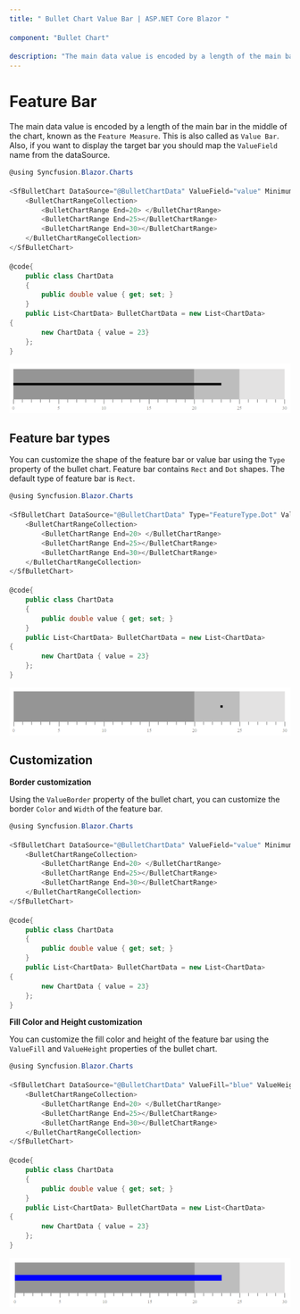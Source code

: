 ```yaml
---
title: " Bullet Chart Value Bar | ASP.NET Core Blazor "

component: "Bullet Chart"

description: "The main data value is encoded by a length of the main bar in the middle of the chart, known as the Feature Measure. "
---
```

<!-- markdownlint-disable MD036 -->

# Feature Bar

The main data value is encoded by a length of the main bar in the middle of the chart, known as the `Feature Measure`. This is also called as `Value Bar`. Also, if you want to display the target bar you should map the `ValueField` name from the dataSource.

```csharp
@using Syncfusion.Blazor.Charts

<SfBulletChart DataSource="@BulletChartData" ValueField="value" Minimum="0" Maximum="30" Interval="5">
    <BulletChartRangeCollection>
        <BulletChartRange End=20> </BulletChartRange>
        <BulletChartRange End=25></BulletChartRange>
        <BulletChartRange End=30></BulletChartRange>
    </BulletChartRangeCollection>
</SfBulletChart>

@code{
    public class ChartData
    {
        public double value { get; set; }
    }
    public List<ChartData> BulletChartData = new List<ChartData>
{
        new ChartData { value = 23}
    };
}
```

![Value Bar](images/value-bar.png)

## Feature bar types

You can customize the shape of the feature bar or value bar using the `Type` property of the bullet chart. Feature bar contains `Rect` and `Dot` shapes. The default type of feature bar is `Rect`.

```csharp
@using Syncfusion.Blazor.Charts

<SfBulletChart DataSource="@BulletChartData" Type="FeatureType.Dot" ValueField="value" Minimum="0" Maximum="30" Interval="5">
    <BulletChartRangeCollection>
        <BulletChartRange End=20> </BulletChartRange>
        <BulletChartRange End=25></BulletChartRange>
        <BulletChartRange End=30></BulletChartRange>
    </BulletChartRangeCollection>
</SfBulletChart>

@code{
    public class ChartData
    {
        public double value { get; set; }
    }
    public List<ChartData> BulletChartData = new List<ChartData>
{
        new ChartData { value = 23}
    };
}
```

![Value Bar](images/value-type.png)

## Customization

**Border customization**

Using the `ValueBorder` property of the bullet chart, you can customize the border `Color` and `Width` of the feature bar.

```csharp
@using Syncfusion.Blazor.Charts

<SfBulletChart DataSource="@BulletChartData" ValueField="value" Minimum="0" Maximum="30" Interval="5">
    <BulletChartRangeCollection>
        <BulletChartRange End=20> </BulletChartRange>
        <BulletChartRange End=25></BulletChartRange>
        <BulletChartRange End=30></BulletChartRange>
    </BulletChartRangeCollection>
</SfBulletChart>

@code{
    public class ChartData
    {
        public double value { get; set; }
    }
    public List<ChartData> BulletChartData = new List<ChartData>
{
        new ChartData { value = 23}
    };
}
```

**Fill Color and Height customization**

You can customize the fill color and height of the feature bar using the `ValueFill` and `ValueHeight` properties of the bullet chart.

```csharp
@using Syncfusion.Blazor.Charts

<SfBulletChart DataSource="@BulletChartData" ValueFill="blue" ValueHeight="15" ValueField="value" Minimum="0" Maximum="30" Interval="5">
    <BulletChartRangeCollection>
        <BulletChartRange End=20> </BulletChartRange>
        <BulletChartRange End=25></BulletChartRange>
        <BulletChartRange End=30></BulletChartRange>
    </BulletChartRangeCollection>
</SfBulletChart>

@code{
    public class ChartData
    {
        public double value { get; set; }
    }
    public List<ChartData> BulletChartData = new List<ChartData>
{
        new ChartData { value = 23}
    };
}
```

![Value Bar](images/value-fill.png)
